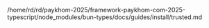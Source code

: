 /home/rd/rd/paykhom-2025/framework-paykhom-com-2025-typescript/node_modules/bun-types/docs/guides/install/trusted.md